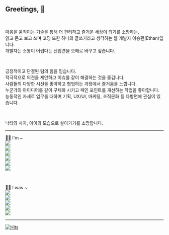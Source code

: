 ## Greetings, 👋
<br/>

마음을 움직이는 기술을 통해 더 편리하고 즐거운 세상이 되기를 소망하는,<br/>
읽고 듣고 보고 쓰며 코딩 또한 하나의 글쓰기라고 생각하는 웹 개발자 이승환(Ethan)입니다.<br/>
개발자는 소통이 어렵다는 선입견을 오해로 바꾸고 싶습니다.<br/>

<br/>

긍정적이고 단결된 팀의 힘을 믿습니다.<br/>
적극적으로 의견을 제안하고 이슈를 같이 해결하는 것을 즐깁니다.<br/>
사람들의 다양한 시선을 좋아하고 협업하는 과정에서 즐거움을 느낍니다.<br/>
누군가의 아이디어를 같이 구체화 시키고 페인 포인트를 개선하는 작업을 좋아합니다.<br/>
능동적인 자세로 업무를 대하며 기획, UX/UI, 마케팅, 조직문화 등 다방면에 관심이 있습니다.<br/>

<br/>

낙타와 사자, 아이의 모습으로 살아가기를 소망합니다.<br/>

---

💁‍♂️ I'm ~<br/>
<img src='https://img.shields.io/badge/2023.11 ~ -글또 9기-B0926A'/>  
<img src='https://img.shields.io/badge/2023.11 ~ -프론트엔드 다이빙 클럽-164863'/>  
<img src='https://img.shields.io/badge/2023.10 ~ -재고 관리 서비스 안녕재고-A2C579'/>  
<img src='https://img.shields.io/badge/2023.04 ~ -개인 블로그 Weezip-2f5d62'/>  
<img src='https://img.shields.io/badge/2021.06 ~ -영화 및 독서모임 북이영화-363062'/>  
<img src='https://img.shields.io/badge/2021.03 ~ -클럽하우스 음악 모임 검치단-0f0f0f'/>  

<br/>

🙆‍♂️ I was ~<br/>
<img src='https://img.shields.io/badge/2023.11-letter me V2-453321'/>  
<img src='https://img.shields.io/badge/2023.11-chrome blogmark for frontend-C3ACD0'/>  
<img src='https://img.shields.io/badge/2023.10-gatsby source notion feely-190482'/>  
<img src='https://img.shields.io/badge/2022.08-letter me V1(name me)-453321'/>  
<img src='https://img.shields.io/badge/2020.07 ~ 2020.12-넥슨 게임 바람의 나라 커뮤니티 도톨 V1-B2533E'/>  

---

[![Hits](https://hits.seeyoufarm.com/api/count/incr/badge.svg?url=https%3A%2F%2Fgithub.com%2Fdearlsh94%2Fhit-counter&count_bg=%235E8B7E&title_bg=%232F5D62&icon=&icon_color=%235E8B7E&title=hits&edge_flat=false)](https://hits.seeyoufarm.com)
